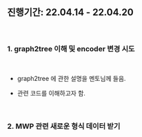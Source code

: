 ## 진행기간: 22.04.14 - 22.04.20

<br>

### 1. graph2tree 이해 및 encoder 변경 시도

<br>

- graph2tree 에 관한 설명을 멘토님께 들음.

- 관련 코드를 이해하고자 함.

<br>

### 2. MWP 관련 새로운 형식 데이터 받기
